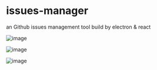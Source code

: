 # issues-manager
an Github issues management tool build by electron &amp; react

![image](https://user-images.githubusercontent.com/22437181/63096174-c2c66d00-bf9f-11e9-861b-adae5b5715c1.png)

![image](https://user-images.githubusercontent.com/22437181/63096441-87786e00-bfa0-11e9-9d2a-307b5bb55f08.png)

![image](https://user-images.githubusercontent.com/22437181/63096559-cd353680-bfa0-11e9-943e-759853b7320f.png)
